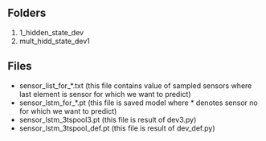 ## Folders
1. 1_hidden_state_dev
2. mult_hidd_state_dev1
## Files
- sensor_list_for_*.txt (this file contains value of sampled sensors where last element is sensor for which we want to predict)
- sensor_lstm_for_*.pt (this file is saved model where * denotes sensor no for which we want to predict)
- sensor_lstm_3tspool3.pt (this file is result of dev3.py)
- sensor_lstm_3tspool_def.pt (this file is result of dev_def.py)
